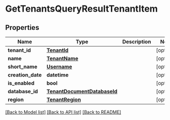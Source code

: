 # GetTenantsQueryResultTenantItem

## Properties
Name | Type | Description | Notes
------------ | ------------- | ------------- | -------------
**tenant_id** | [**TenantId**](TenantId.md) |  | [optional] 
**name** | [**TenantName**](TenantName.md) |  | [optional] 
**short_name** | [**Username**](Username.md) |  | [optional] 
**creation_date** | **datetime** |  | [optional] 
**is_enabled** | **bool** |  | [optional] 
**database_id** | [**TenantDocumentDatabaseId**](TenantDocumentDatabaseId.md) |  | [optional] 
**region** | [**TenantRegion**](TenantRegion.md) |  | [optional] 

[[Back to Model list]](../README.md#documentation-for-models) [[Back to API list]](../README.md#documentation-for-api-endpoints) [[Back to README]](../README.md)



